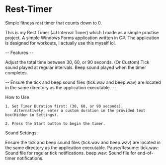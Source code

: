 # Rest-Timer
Simple fitness rest timer that counts down to 0.

This is my Rest Timer (JJ Interval Timer) which I made as a simple practise project. 
A simple Windows Forms application written in C#. The application is designed for workouts, I actually use this myself lol. 

-- Features -- 

Adjust the total time between 30, 60, or 90 seconds. (Or Custom)
Tick sound played at regular intervals.
Beep sound played when the timer completes.

-- Ensure the tick and beep sound files (tick.wav and beep.wav) are located in the same directory as the application executable. --

How to Use
	
	1. Set Timer Duration first: (30, 60, or 90 seconds).
		Alternatively, enter a custom duration in the provided text box(Hidden in Settings).

	2. Press the Start button to begin the timer.


Sound Settings:

Ensure the tick and beep sound files (tick.wav and beep.wav) are located in the same directory as the application executable.
Pause/Resume:
tick.wav: Sound file for regular tick notifications.
beep.wav: Sound file for end-of-timer notifications.
